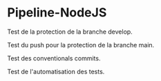 # Pipeline-NodeJS

Test de la protection de la branche develop.

Test du push pour la protection de la branche main.

Test des conventionals commits.

Test de l'automatisation des tests.
